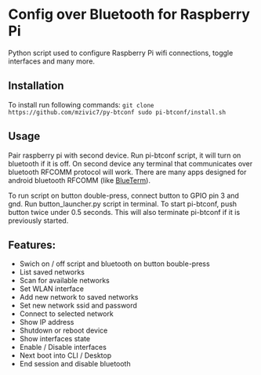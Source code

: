 # Config over Bluetooth for Raspberry Pi
Python script used to configure Raspberry Pi wifi connections, toggle interfaces and many more.

## Installation
To install run following commands:
`git clone https://github.com/mzivic7/py-btconf
sudo pi-btconf/install.sh`

## Usage
Pair raspberry pi with second device.
Run pi-btconf script, it will turn on bluetooth if it is off.
On second device any terminal that communicates over bluetooth RFCOMM protocol will work.
There are many apps designed for android bluetooth RFCOMM (like [BlueTerm](https://play.google.com/store/apps/details?id=es.pymasde.blueterm)).

To run script on button double-press, connect button to GPIO pin 3 and gnd.
Run button_launcher.py script in terminal.
To start pi-btconf, push button twice under 0.5 seconds. This will also terminate pi-btconf if it is previously started.

## Features:
 - Swich on / off script and bluetooth on button bouble-press
 - List saved networks
 - Scan for available networks
 - Set WLAN interface
 - Add new network to saved networks
 - Set new network ssid and password
 - Connect to selected network
 - Show IP address
 - Shutdown or reboot device
 - Show interfaces state
 - Enable / Disable interfaces
 - Next boot into CLI / Desktop
 - End session and disable bluetooth
